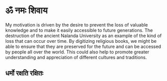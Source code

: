 # ॐ नमः शिवाय

My motivation is driven by the desire to prevent the loss of valuable knowledge and to make it easily accessible to future generations. The destruction of the ancient Nalanda University as an example of the kind of loss that can occur over time. By digitizing religious books, we might be able to ensure that they are preserved for the future and can be accessed by people all over the world. This could also help to promote greater understanding and appreciation of different cultures and traditions.

## धर्मो रक्षति रक्षितः
